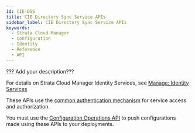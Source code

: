 ```yaml
---
id: CIE-DSS
title: CIE Directory Sync Service APIs
sidebar_label: CIE Directory Sync Service APIs
keywords:
  - Strata Cloud Manager
  - Configuration
  - Identity
  - Reference
  - API
---
```


??? Add your description???

For details on Strata Cloud Manager Identity Services, see
[Manage: Identity Services](https://docs.paloaltonetworks.com/strata-cloud-manager/getting-started/manage-configuration-ngfw-and-prisma-access/identity-services)

These APIs use the [common authentication mechanism](/scm/docs/getstarted) for service access and authorization.

You must use the [Configuration Operations API](/scm/api/config/cloudngfw/operations/operations-api-cloud-ngfw) to push
configurations made using these APIs to your deployments.
